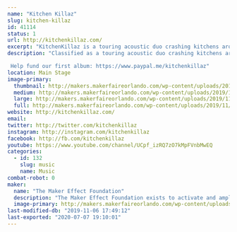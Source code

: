 ```yaml
---
name: "Kitchen Killaz"
slug: kitchen-killaz
id: 41114
status: 1
url: http://kitchenkillaz.com/
excerpt: "KitchenKillaz is a touring acoustic duo crashing kitchens around the country.  Comprised of Billy Floyd, Jay \"theCommodore\" Stephens and The Mad Scientist, Dennis Cutter."
description: "Classified as a touring acoustic duo crashing kitchens around the country, the KitchenKillaz are bridging gaps, pleasing souls, and filling bellies everywhere they go! Be sure to log on, tune in, and turn up! Peace! 

 Help fund our first album: https://www.paypal.me/kitchenkillaz"
location: Main Stage
image-primary:
  thumbnail: http://makers.makerfaireorlando.com/wp-content/uploads/2019/11/Kitchen-150x150.jpg
  medium: http://makers.makerfaireorlando.com/wp-content/uploads/2019/11/Kitchen-300x200.jpg
  large: http://makers.makerfaireorlando.com/wp-content/uploads/2019/11/Kitchen.jpg
  full: http://makers.makerfaireorlando.com/wp-content/uploads/2019/11/Kitchen.jpg
website: http://kitchenkillaz.com/
email: 
twitter: http://twitter.com/kitchenkillaz
instagram: http://instagram.com/kitchenkillaz
facebook: http://fb.com/kitchenkillaz
youtube: https://www.youtube.com/channel/UCpf_izRQ7zO7kMpFVnbMwEQ
categories:
  - id: 132
    slug: music
    name: Music
combat-robot: 0
maker:
  name: "The Maker Effect Foundation"
  description: "The Maker Effect Foundation exists to activate and amplify the efforts of makers as they learn, build and work together in their communities. Our efforts include research, publication, community organization, event production, and startup advisement. The foundation’s community organization and startup efforts are focused on Central Florida, however our research and publication efforts are not limited in scope. The Maker Effect Foundation is a 501(c)(3) public charity. "
  image-primary: http://makers.makerfaireorlando.com/wp-content/uploads/2015/09/candy_making_buttons_at_makerfx-1024x1024.jpg
last-modified-db: "2019-11-06 17:49:12"
last-exported: "2020-07-07 19:10:01"
---
```

